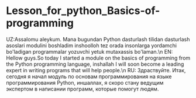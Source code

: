 # Lesson_for_python_Basics-of-programming
UZ:Assalomu aleykum. Mana bugundan Python dasturlash tilidan dasturlash asoslari modulini boshladim inshoolloh tez orada insonlarga yordamchi bo'ladigan programmalar yozuvchi yetuk mutaxassis bo'laman.\n
EN: Hellow guys.So today I started a module on the basics of programming from the Python programming language, inshallah I will soon become a leading expert in writing programs that will help people.\n
RU: Здраствуйте. Итак, сегодня я начал модуль по основам программирования на языке программирования Python, иншаллах, я скоро стану ведущим экспертом в написании программ, которые помогут людям.
